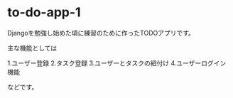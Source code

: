 # to-do-app-1

Djangoを勉強し始めた頃に練習のために作ったTODOアプリです。

主な機能としては

1.ユーザー登録
2.タスク登録
3.ユーザーとタスクの紐付け
4.ユーザーログイン機能

などです。
